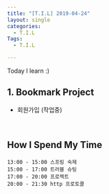 ```yaml
---
title: "[T.I.L] 2019-04-24"
layout: single
categories:
  - T.I.L
Tags:
  - T.I.L

---
```

Today I learn :)     

   
## 1. Bookmark Project    
* 회원가입 (작업중)       


<br>

## How I Spend My Time
```
13:00 - 15:00 스프링 숙제  
15:00 - 17:00 트러블 슈팅  
17:00 - 20:00 프로젝트  
20:00 - 21:30 http 프로토콜    
    
```
 


